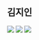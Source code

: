 ## 김지인
<img src="https://img.shields.io/badge/iOS-000000?style=round-square&logo=Apple&logoColor=white"> <img src="https://img.shields.io/badge/Swift-FA7343?style=round-square&logo=Swift&logoColor=white"/> 
<a href="mailto:dev.jiin26@gmail.com"><img src="https://img.shields.io/badge/Gmail-D14836?style=round-square&logo=gmail&logoColor=white">
